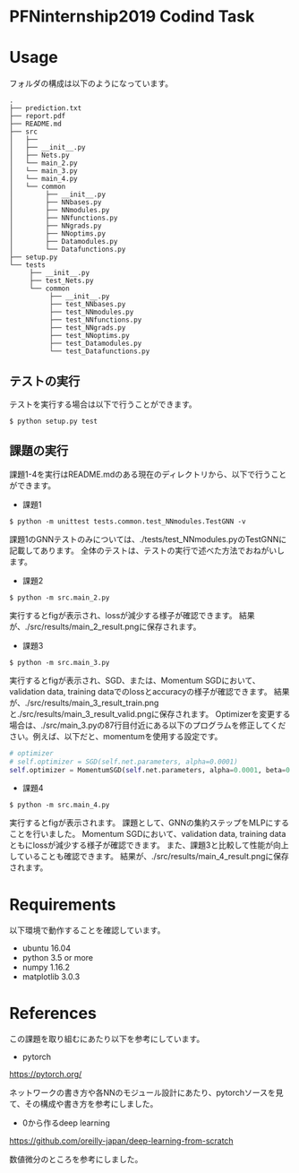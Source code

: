 # PFNinternship2019 Codind Task

# Usage

フォルダの構成は以下のようになっています。

```
.
├── prediction.txt
├── report.pdf
├── README.md
├── src
│   ├── 
│   ├── __init__.py
│   ├── Nets.py
│   └── main_2.py
│   └── main_3.py
│   └── main_4.py
│   └── common
│        ├── __init__.py
│        ├── NNbases.py
│        ├── NNmodules.py
│        ├── NNfunctions.py
│        ├── NNgrads.py
│        ├── NNoptims.py
│        ├── Datamodules.py
│        └── Datafunctions.py
├── setup.py
└── tests
     ├── __init__.py
     ├── test_Nets.py
     └── common
          ├── __init__.py
          ├── test_NNbases.py
          ├── test_NNmodules.py
          ├── test_NNfunctions.py
          ├── test_NNgrads.py
          ├── test_NNoptims.py
          ├── test_Datamodules.py
          └── test_Datafunctions.py
```

## テストの実行

テストを実行する場合は以下で行うことができます。

```
$ python setup.py test
```

## 課題の実行

課題1-4を実行はREADME.mdのある現在のディレクトリから、以下で行うことができます。

- 課題1

```
$ python -m unittest tests.common.test_NNmodules.TestGNN -v
```

課題1のGNNテストのみについては、./tests/test_NNmodules.pyのTestGNNに記載してあります。
全体のテストは、テストの実行で述べた方法でおねがいします。

- 課題2

```
$ python -m src.main_2.py
```

実行するとfigが表示され、lossが減少する様子が確認できます。
結果が、./src/results/main_2_result.pngに保存されます。

- 課題3

```
$ python -m src.main_3.py
```

実行するとfigが表示され、SGD、または、Momentum SGDにおいて、validation data, training dataでのlossとaccuracyの様子が確認できます。
結果が、./src/results/main_3_result_train.pngと./src/results/main_3_result_valid.pngに保存されます。
Optimizerを変更する場合は、./src/main_3.pyの87行目付近にある以下のプログラムを修正してください。例えば、以下だと、momentumを使用する設定です。

```py
# optimizer
# self.optimizer = SGD(self.net.parameters, alpha=0.0001)
self.optimizer = MomentumSGD(self.net.parameters, alpha=0.0001, beta=0.9)
```

- 課題4

```
$ python -m src.main_4.py
```

実行するとfigが表示されます。
課題として、GNNの集約ステップをMLPにすることを行いました。
Momentum SGDにおいて、validation data, training dataともにlossが減少する様子が確認できます。
また、課題3と比較して性能が向上していることも確認できます。
結果が、./src/results/main_4_result.pngに保存されます。

# Requirements

以下環境で動作することを確認しています。

- ubuntu 16.04
- python 3.5 or more
- numpy 1.16.2
- matplotlib 3.0.3 

# References
この課題を取り組むにあたり以下を参考にしています。

- pytorch

https://pytorch.org/

ネットワークの書き方や各NNのモジュール設計にあたり、pytorchソースを見て、その構成や書き方を参考にしました。

- 0から作るdeep learning

https://github.com/oreilly-japan/deep-learning-from-scratch

数値微分のところを参考にしました。